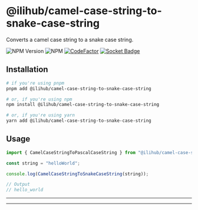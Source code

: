 # @ilihub/camel-case-string-to-snake-case-string

Converts a camel case string to a snake case string.

![NPM Version](https://img.shields.io/npm/v/%40ilihub%2Fcamel-case-string-to-snake-case-string?color=33cd56&logo=npm)
![NPM](https://img.shields.io/npm/l/%40ilihub%2Fcamel-case-string-to-snake-case-string)
[![CodeFactor](https://www.codefactor.io/repository/github/ilihub/npm/badge)](https://www.codefactor.io/repository/github/ilihub/npm)
[![Socket Badge](https://socket.dev/api/badge/npm/package/@ilihub/camel-case-string-to-snake-case-string)](https://socket.dev/npm/package/@ilihub/camel-case-string-to-snake-case-string)

## Installation

```bash
# if you're using pnpm
pnpm add @ilihub/camel-case-string-to-snake-case-string

# or, if you're using npm
npm install @ilihub/camel-case-string-to-snake-case-string

# or, if you're using yarn
yarn add @ilihub/camel-case-string-to-snake-case-string
```

## Usage

```javascript
import { CamelCaseStringToPascalCaseString } from "@ilihub/camel-case-string-to-snake-case-string";

const string = "helloWorld";

console.log(CamelCaseStringToSnakeCaseString(string));

// Output
// hello_world
```

---

<!-- sponsors_and_backers_section_start -->

<!-- sponsors_and_backers_section_end -->

---
